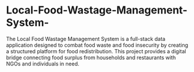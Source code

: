 # Local-Food-Wastage-Management-System-
 The Local Food Wastage Management System is a full-stack data application designed to combat food waste and food insecurity by creating a structured platform for food redistribution. This project provides a digital bridge connecting food surplus from households and restaurants with NGOs and individuals in need.
